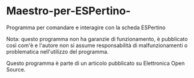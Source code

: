 # Maestro-per-ESPertino-
Programma per comandare e interagire con la scheda ESPertino

Nota: questo programma non ha garanzie di funzionamento, è pubblicato così com'è e l'autore non si assume responsabilità di malfunzionamenti o problematica nell'utilizzo del programma.

Questo programma è parte di un articolo pubblicato su Elettronica Open Source.
